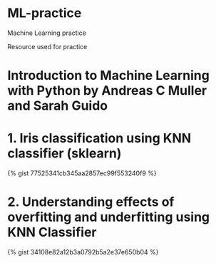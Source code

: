 # ML-practice
Machine Learning practice

Resource used for practice 
# Introduction to Machine Learning with Python by Andreas C Muller and Sarah Guido




# 1. Iris classification using KNN classifier (sklearn)

{% gist 77525341cb345aa2857ec99f553240f9 %}






# 2. Understanding effects of overfitting and underfitting using KNN Classifier

{% gist 34108e82a12b3a0792b5a2e37e650b04 %}
